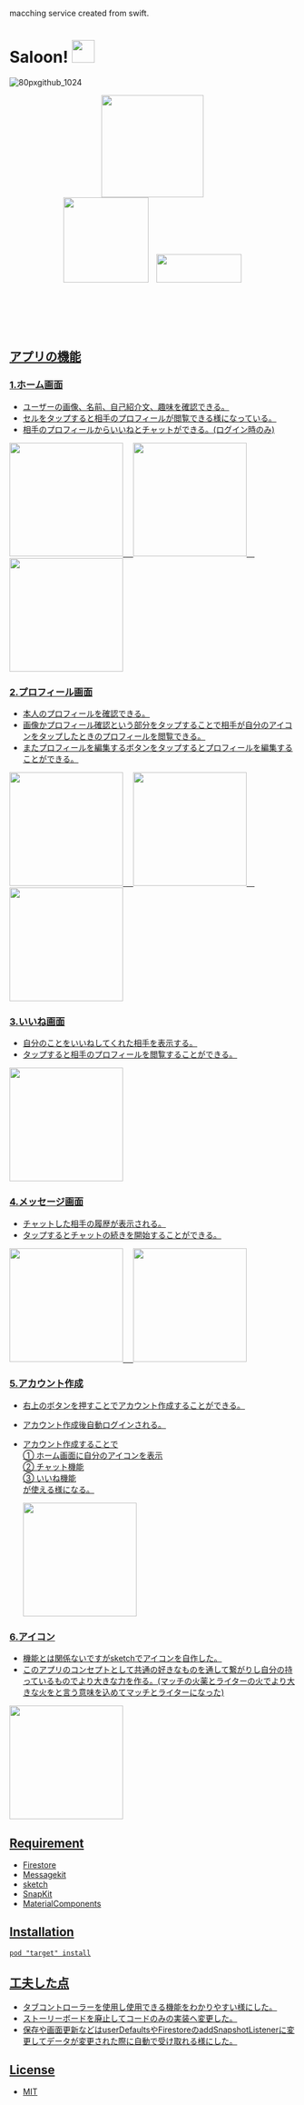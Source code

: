 macching service created from swift.
# Saloon!  <img src="https://user-images.githubusercontent.com/51669998/72959475-c6330f80-3ded-11ea-8abc-861385272953.png" width="40px" height="40px">
![80pxgithub_1024](https://user-images.githubusercontent.com/51669998/72960878-a18d6680-3df2-11ea-9bb0-3d30e7960cfd.png)
<p align="center">
   <a href="https://github.com/apple/swift"><img src="https://camo.githubusercontent.com/de32b354687f1cd9b05a89e4aa03c7f2d311f294/68747470733a2f2f73776966742e6f72672f6173736574732f696d616765732f73776966742e737667" width="180px"; /></a><br>
 <a href="https://firebase.google.com/?hl=ja"><img src="https://firebase.google.com/downloads/brand-guidelines/PNG/logo-built_white.png?hl=ja" width="150px" /></a>&emsp;<a href="https://github.com/MessageKit/MessageKit"><img src="https://raw.githubusercontent.com/MessageKit/MessageKit/master/Assets/mklogo.png" width="150px" height="50px"; />
 </p>
<br>
<br>
<br>
<br>


## アプリの機能


### 1.ホーム画面

* ユーザーの画像、名前、自己紹介文、趣味を確認できる。
* セルをタップすると相手のプロフィールが閲覧できる様になっている。
* 相手のプロフィールからいいねとチャットができる。(ログイン時のみ)

<img src="https://user-images.githubusercontent.com/51669998/80036483-c6e25b80-852c-11ea-99ee-bb99f223b350.png" width="200px">&emsp;
<img src="https://user-images.githubusercontent.com/51669998/80036505-d06bc380-852c-11ea-8e4b-81e69f0862ff.png" width="200px">&emsp;
<img src="https://user-images.githubusercontent.com/51669998/80036533-e2e5fd00-852c-11ea-9616-86e9f39ed77d.png" width="200px">


### 2.プロフィール画面

* 本人のプロフィールを確認できる。
* 画像かプロフィール確認という部分をタップすることで相手が自分のアイコンをタップしたときのプロフィールを閲覧できる。
* またプロフィールを編集するボタンをタップするとプロフィールを編集することができる。

<img src="https://user-images.githubusercontent.com/51669998/80036699-39533b80-852d-11ea-865c-522621c47191.png" width="200px">&emsp;
<img src="https://user-images.githubusercontent.com/51669998/80036712-3ce6c280-852d-11ea-9a93-280ee2c6d367.png" width="200px">&emsp;
<img src="https://user-images.githubusercontent.com/51669998/80036718-3f491c80-852d-11ea-8fa4-26b54891e822.png" width="200px">

### 3.いいね画面

* 自分のことをいいねしてくれた相手を表示する。
* タップすると相手のプロフィールを閲覧することができる。

<img src="https://user-images.githubusercontent.com/51669998/80036943-ac5cb200-852d-11ea-9a29-083de457de74.png" width="200px">

### 4.メッセージ画面

* チャットした相手の履歴が表示される。
* タップするとチャットの続きを開始することができる。

<img src="https://user-images.githubusercontent.com/51669998/80036958-aff03900-852d-11ea-928e-1d3b70b4f378.png" width="200px">&emsp;
<img src="https://user-images.githubusercontent.com/51669998/80036965-b2529300-852d-11ea-8f7e-437d99fa5957.png" width="200px">


### 5.アカウント作成

* 右上のボタンを押すことでアカウント作成することができる。
* アカウント作成後自動ログインされる。
* アカウント作成することで  
① ホーム画面に自分のアイコンを表示  
② チャット機能  
③ いいね機能  
   が使える様になる。  
   
   <img src="https://user-images.githubusercontent.com/51669998/80037174-12e1d000-852e-11ea-838c-27c29f7f5460.png" width="200px">


### 6.アイコン
* 機能とは関係ないですがsketchでアイコンを自作した。
* このアプリのコンセプトとして共通の好きなものを通して繋がりし自分の持っているものでより大きな力を作る。(マッチの火薬とライターの火でより大きな火をと言う意味を込めてマッチとライターになった)

<img src="https://user-images.githubusercontent.com/51669998/73010694-37a6a880-3e56-11ea-8986-3adfa63016ec.png" width="200px">

## Requirement

 * Firestore  
 * Messagekit     
 * sketch  
 * SnapKit     
 * MaterialComponents   

## Installation

```
pod "target" install
```

## 工夫した点

* タブコントローラーを使用し使用できる機能をわかりやすい様にした。
* ストーリーボードを廃止してコードのみの実装へ変更した。
* 保存や画面更新などはuserDefaultsやFirestoreのaddSnapshotListenerに変更してデータが変更された際に自動で受け取れる様にした。



## License

 * MIT

